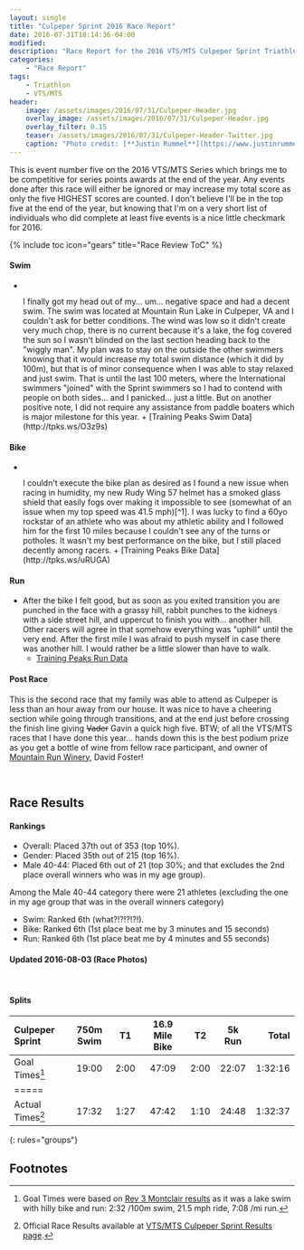 ```yaml
---
layout: single
title: "Culpeper Sprint 2016 Race Report"
date: 2016-07-31T18:14:36-04:00
modified:
description: "Race Report for the 2016 VTS/MTS Culpeper Sprint Triathlon." 	# For Twitter, not the Title
categories:
    - "Race Report"
tags:
    - Triathlon
    - VTS/MTS
header:
    image: /assets/images/2016/07/31/Culpeper-Header.jpg				# Twitter (use 'teaser')
    overlay_image: /assets/images/2016/07/31/Culpeper-Header.jpg		# Article header at 2048x768
    overlay_filter: 0.15
    teaser: /assets/images/2016/07/31/Culpeper-Header-Twitter.jpg 		# Shrink image to 575 width
    caption: "Photo credit: [**Justin Rummel**](https://www.justinrummel.com)"
---
```


This is event number five on the 2016 VTS/MTS Series which brings me to be competitive for series points awards at the end of the year.  Any events done after this race will either be ignored or may increase my total score as only the five HIGHEST scores are counted.  I don't believe I'll be in the top five at the end of the year, but knowing that I'm on a very short list of individuals who did complete at least five events is a nice little checkmark for 2016.

{% include toc icon="gears" title="Race Review ToC" %}

#### Swim

- <p class="align-right"><a href="{{ site.url }}/assets/images/2016/07/31/Culpeper-LG-4.jpg"><img src="{{ site.url }}/assets/images/2016/07/31/Culpeper-SM-4.jpg" alt="" /></a></p>I finally got my head out of my... um... negative space and had a decent swim.  The swim was located at Mountain Run Lake in Culpeper, VA and I couldn't ask for better conditions.  The wind was low so it didn't create very much chop, there is no current because it's a lake, the fog covered the sun so I wasn't blinded on the last section heading back to the "wiggly man".  My plan was to stay on the outside the other swimmers knowing that it would increase my total swim distance (which it did by 100m), but that is of minor consequence when I was able to stay relaxed and just swim.  That is until the last 100 meters, where the International swimmers "joined" with the Sprint swimmers so I had to contend with people on both sides... and I panicked... just a little.  But on another positive note, I did not require any assistance from paddle boaters which is major milestone for this year.
	+ [Training Peaks Swim Data](http://tpks.ws/O3z9s)

#### Bike

- <p class="align-right"><a href="{{ site.url }}/assets/images/2016/07/31/Culpeper-LG-5.jpg"><img src="{{ site.url }}/assets/images/2016/07/31/Culpeper-SM-5.jpg" alt="" /></a></p>I couldn't execute the bike plan as desired as I found a new issue when racing in humidity, my new Rudy Wing 57 helmet has a smoked glass shield that easily fogs over making it impossible to see (somewhat of an issue when my top speed was 41.5 mph)[^1].  I was lucky to find a 60yo rockstar of an athlete who was about my athletic ability and I followed him for the first 10 miles because I couldn't see any of the turns or potholes.  It wasn't my best performance on the bike, but I still placed decently among racers.
	+ [Training Peaks Bike Data](http://tpks.ws/uRUGA)

#### Run

- After the bike I felt good, but as soon as you exited transition you are punched in the face with a grassy hill, rabbit punches to the kidneys with a side street hill, and uppercut to finish you with... another hill.  Other racers will agree in that somehow everything was "uphill" until the very end.  After the first mile I was afraid to push myself in case there was another hill.  I would rather be a little slower than have to walk.
	+ [Training Peaks Run Data](http://tpks.ws/iPfdC)

#### Post Race

This is the second race that my family was able to attend as Culpeper is less than an hour away from our house.  It was nice to have a cheering section while going through transitions, and at the end just before crossing the finish line giving <strike>Vader</strike> Gavin a quick high five.  BTW; of all the VTS/MTS races that I have done this year... hands down this is the best podium prize as you get a bottle of wine from fellow race participant, and owner of [Mountain Run Winery][mrw], David Foster!

<figure class="third">
<a href="{{ site.url }}/assets/images/2016/07/31/Culpeper-LG-1.jpg"><img src="{{ site.url }}/assets/images/2016/07/31/Culpeper-SM-1.jpg" alt="" /></a>
<a href="{{ site.url }}/assets/images/2016/07/31/Culpeper-LG-3.jpg"><img src="{{ site.url }}/assets/images/2016/07/31/Culpeper-SM-3.jpg" alt="" /></a>
</figure>


Race Results
---

#### Rankings

- Overall: Placed 37th out of 353 (top 10%).
- Gender: Placed 35th out of 215 (top 16%).
- Male 40-44: Placed 6th out of 21 (top 30%; and that excludes the 2nd place overall winners who was in my age group).

Among the Male 40-44 category there were 21 athletes (excluding the one in my age group that was in the overall winners category)

- Swim: Ranked 6th  (what?!?!?!?!).
- Bike: Ranked 6th  (1st place beat me by 3 minutes and 15 seconds)
- Run: Ranked 6th  (1st place beat me by 4 minutes and 55 seconds)

#### Updated 2016-08-03 (Race Photos)

<figure class="third">
<a href="{{ site.url }}/assets/images/2016/07/31/Culpeper-PRO-LG-1.jpg"><img src="{{ site.url }}/assets/images/2016/07/31/Culpeper-PRO-SM-1.jpg" alt="" /></a>
<a href="{{ site.url }}/assets/images/2016/07/31/Culpeper-PRO-LG-2.jpg"><img src="{{ site.url }}/assets/images/2016/07/31/Culpeper-PRO-SM-2.jpg" alt="" /></a>
<a href="{{ site.url }}/assets/images/2016/07/31/Culpeper-PRO-LG-3.jpg"><img src="{{ site.url }}/assets/images/2016/07/31/Culpeper-PRO-SM-3.jpg" alt="" /></a>
</figure>

#### Splits

| Culpeper Sprint    | 750m Swim    | T1   | 16.9 Mile Bike | T2   | 5k Run   | Total       |
|:-------------------|:------------:|:----:|:--------------:|:----:|:--------:|------------:|
| Goal Times[^2]     | 19:00        | 2:00 | 47:09          | 2:00 | 22:07    | 1:32:16     |
|=====
| Actual Times[^3]   | 17:32        | 1:27 | 47:42          | 1:10 | 24:48    | 1:32:37     |
{: rules="groups"}


Footnotes
---

[^1]: I forgot to mention my pro-tip, don't forget to take off your Roka Swimskin before you jump on the bike... I bet you will look pretty dumb in pictures.
[^2]: Goal Times were based on [Rev 3 Montclair results][montclair_results] as it was a lake swim with hilly bike and run: 2:32 /100m swim, 21.5 mph ride, 7:08 /mi run.
[^3]: Official Race Results available at [VTS/MTS Culpeper Sprint Results page][culpeper_results].

[mrw]: http://www.mountainrunwinery.com
[montclair_results]: http://timing.rev3tri.com/mobile/athlete-results/E62400DF-EED2-4370-8997-9FC458257203/1/270
[culpeper_results]: https://www.vtsmts.com/2016-results/culpepersprintoverall/
